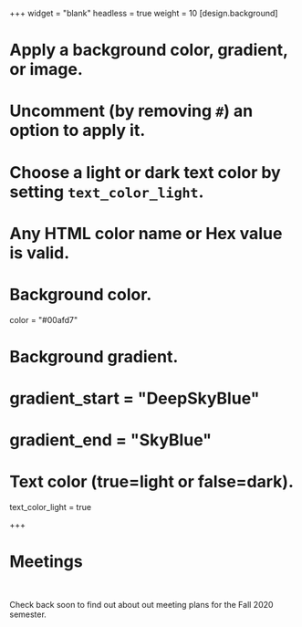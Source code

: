 +++
widget = "blank"
headless = true
weight = 10
[design.background]
  # Apply a background color, gradient, or image.
  #   Uncomment (by removing `#`) an option to apply it.
  #   Choose a light or dark text color by setting `text_color_light`.
  #   Any HTML color name or Hex value is valid.
  
  # Background color.
   color = "#00afd7"
  
  # Background gradient.
  # gradient_start = "DeepSkyBlue"
  # gradient_end = "SkyBlue"

  # Text color (true=light or false=dark).
   text_color_light = true 
  
+++
<html>
<body>
<body>
    <div class="banner">
      <div>
        <h1>
          Meetings
        </h1>
      </div>
      <br />
      <div>
        <p>
          Check back soon to find out about out meeting plans for the Fall 2020 semester.
        </p>
    </div>
  </div>
</main>
</body>
</html>
